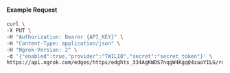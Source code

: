 <!-- Code generated for API Clients. DO NOT EDIT. -->

#### Example Request

```bash
curl \
-X PUT \
-H "Authorization: Bearer {API_KEY}" \
-H "Content-Type: application/json" \
-H "Ngrok-Version: 2" \
-d '{"enabled":true,"provider":"TWILIO","secret":"secret_token"}' \
https://api.ngrok.com/edges/https/edghts_334AgKWDS7nqgW4KgqQ4zaoYILG/routes/edghtsrt_334AgMIBprMGP456u1OkTVRQQwc/webhook_verification
```
